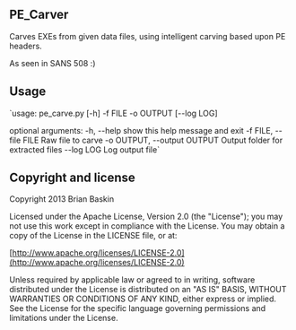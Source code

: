## PE_Carver

Carves EXEs from given data files, using intelligent carving based upon PE headers.

As seen in SANS 508 :)

## Usage

`usage: pe_carve.py [-h] -f FILE -o OUTPUT [--log LOG]

optional arguments:
  -h, --help            show this help message and exit
  -f FILE, --file FILE  Raw file to carve
  -o OUTPUT, --output OUTPUT
                        Output folder for extracted files
  --log LOG             Log output file`

## Copyright and license

Copyright 2013 Brian Baskin

Licensed under the Apache License, Version 2.0 (the "License");
you may not use this work except in compliance with the License.
You may obtain a copy of the License in the LICENSE file, or at:

  [http://www.apache.org/licenses/LICENSE-2.0](http://www.apache.org/licenses/LICENSE-2.0)

Unless required by applicable law or agreed to in writing, software
distributed under the License is distributed on an "AS IS" BASIS,
WITHOUT WARRANTIES OR CONDITIONS OF ANY KIND, either express or implied.
See the License for the specific language governing permissions and
limitations under the License.
